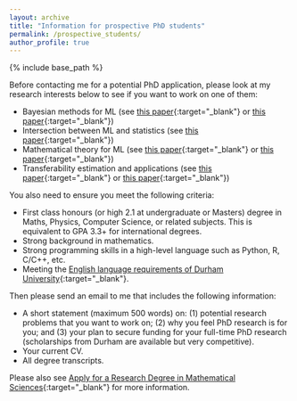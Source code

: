 ```yaml
---
layout: archive
title: "Information for prospective PhD students"
permalink: /prospective_students/
author_profile: true
---
```


{% include base_path %}

Before contacting me for a potential PhD application, please look at my research interests below to see if you want to work on one of them:

- Bayesian methods for ML (see [this paper](https://arxiv.org/pdf/1710.10628){:target="_blank"} or [this paper](https://arxiv.org/pdf/1705.07131){:target="_blank"})
- Intersection between ML and statistics (see [this paper](https://arxiv.org/pdf/2410.22065){:target="_blank"})
- Mathematical theory for ML (see [this paper](https://arxiv.org/pdf/2410.22065){:target="_blank"} or [this paper](https://arxiv.org/pdf/1408.2714){:target="_blank"})
- Transferability estimation and applications (see [this paper](https://arxiv.org/pdf/2002.12462){:target="_blank"} or [this paper](https://arxiv.org/pdf/2312.00656){:target="_blank"})

You also need to ensure you meet the following criteria:

- First class honours (or high 2.1 at undergraduate or Masters) degree in Maths, Physics, Computer Science, or related subjects. This is equivalent to GPA 3.3+ for international degrees.
- Strong background in mathematics.
- Strong programming skills in a high-level language such as Python, R, C/C++, etc.
- Meeting the [English language requirements of Durham University](https://www.dur.ac.uk/study/international/entry-requirements/english-language-requirements/){:target="_blank"}.

Then please send an email to me that includes the following information:

- A short statement (maximum 500 words) on: (1) potential research problems that you want to work on; (2) why you feel PhD research is for you; and (3) your plan to secure funding for your full-time PhD research (scholarships from Durham are available but very competitive).
- Your current CV.
- All degree transcripts.

Please also see [Apply for a Research Degree in Mathematical Sciences](https://www.durham.ac.uk/departments/academic/mathematical-sciences/postgraduate-study/research-degrees/apply/){:target="_blank"} for more information.

